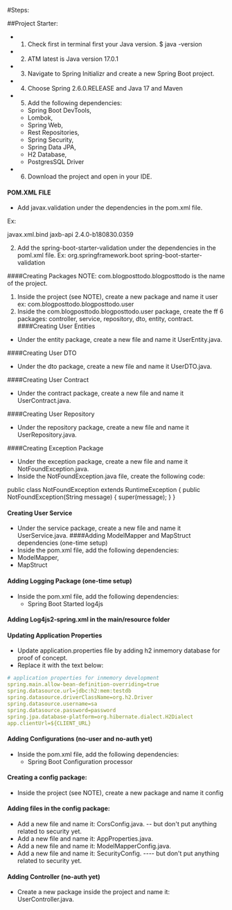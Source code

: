 #Steps:

##Project Starter:

- 1. Check first in terminal first your Java version. $ java -version
- 2. ATM latest is Java version 17.0.1
- 3. Navigate to Spring Initializr and create a new Spring Boot project.
- 4. Choose Spring 2.6.0.RELEASE and Java 17 and Maven
- 5. Add the following dependencies:

  - Spring Boot DevTools,
  - Lombok,
  - Spring Web,
  - Rest Repositories,
  - Spring Security,
  - Spring Data JPA,
  - H2 Database,
  - PostgresSQL Driver
- 6. Download the project and open in your IDE.

#### POM.XML FILE

- Add javax.validation under the dependencies in the pom.xml file.

Ex:

<dependency>
<groupId>javax.xml.bind</groupId>
<artifactId>jaxb-api</artifactId>
<version>2.4.0-b180830.0359</version>
</dependency>

2. Add the spring-boot-starter-validation under the dependencies in the poml.xml file.
   Ex:   <!--Spring Boot-->
   <dependency>
   <groupId>org.springframework.boot</groupId>
   <artifactId>spring-boot-starter-validation</artifactId>
   </dependency>

####Creating Packages
NOTE: com.blogposttodo.blogposttodo is the name of the project.

1. Inside the project (see NOTE),  create a new package and name it user
   ex: com.blogposttodo.blogposttodo.user
2. Inside the com.blogposttodo.blogposttodo.user package, create the ff 6 packages:
   controller, service, repository, dto, entity, contract.
   ####Creating User Entities

- Under the entity package, create a new file and name it UserEntity.java.

####Creating User DTO

- Under the dto package, create a new file and name it UserDTO.java.

####Creating User Contract

- Under the contract package, create a new file and name it UserContract.java.

####Creating User Repository

- Under the repository package, create a new file and name it UserRepository.java.

####Creating Exception Package

- Under the exception package, create a new file and name it NotFoundException.java.
- Inside the NotFoundException.java file, create the following code:

public class NotFoundException extends RuntimeException {
public NotFoundException(String message) { super(message); } }

#### Creating User Service

- Under the service package, create a new file and name it UserService.java.
  ####Adding ModelMapper and MapStruct dependencies (one-time setup)
- Inside the pom.xml file, add the following dependencies:
- ModelMapper,
- MapStruct

#### Adding Logging Package (one-time setup)

- Inside the pom.xml file, add the following dependencies:
  - Spring Boot Started log4js

#### Adding Log4js2-spring.xml in the main/resource folder

#### Updating Application Properties

- Update application.properties file by adding h2 inmemory database for proof of concept.
- Replace it with the text below:

```manifest.yml
# application properties for inmemory development
spring.main.allow-bean-definition-overriding=true
spring.datasource.url=jdbc:h2:mem:testdb
spring.datasource.driverClassName=org.h2.Driver
spring.datasource.username=sa
spring.datasource.password=password
spring.jpa.database-platform=org.hibernate.dialect.H2Dialect
app.clientUrl=${CLIENT_URL}
```

#### Adding Configurations (no-user and no-auth yet)

- Inside the pom.xml file, add the following dependencies:
  - Spring Boot Configuration processor

#### Creating a config package:

- Inside the project (see NOTE),  create a new package and name it config

#### Adding files in the config package:

- Add a new file and name it:  CorsConfig.java. -- but don't put anything related to security yet.
- Add a new file and name it:  AppProperties.java.
- Add a new file and name it:  ModelMapperConfig.java.
- Add a new file and name it: SecurityConfig. ---- but don't put anything related to security yet.

#### Adding Controller (no-auth yet)

- Create a new package inside the project and name it: UserController.java.
